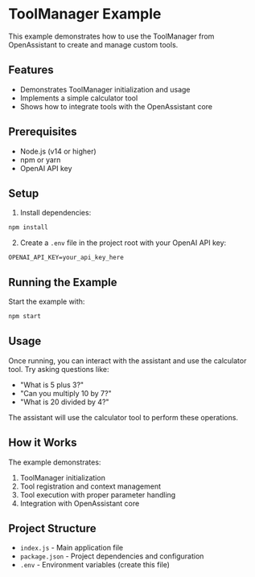 # ToolManager Example

This example demonstrates how to use the ToolManager from OpenAssistant to create and manage custom tools.

## Features

- Demonstrates ToolManager initialization and usage
- Implements a simple calculator tool
- Shows how to integrate tools with the OpenAssistant core

## Prerequisites

- Node.js (v14 or higher)
- npm or yarn
- OpenAI API key

## Setup

1. Install dependencies:
```bash
npm install
```

2. Create a `.env` file in the project root with your OpenAI API key:
```
OPENAI_API_KEY=your_api_key_here
```

## Running the Example

Start the example with:
```bash
npm start
```

## Usage

Once running, you can interact with the assistant and use the calculator tool. Try asking questions like:

- "What is 5 plus 3?"
- "Can you multiply 10 by 7?"
- "What is 20 divided by 4?"

The assistant will use the calculator tool to perform these operations.

## How it Works

The example demonstrates:

1. ToolManager initialization
2. Tool registration and context management
3. Tool execution with proper parameter handling
4. Integration with OpenAssistant core

## Project Structure

- `index.js` - Main application file
- `package.json` - Project dependencies and configuration
- `.env` - Environment variables (create this file) 